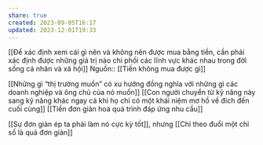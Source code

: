 ```yaml
---
share: true
created: 2023-09-05T16:17
updated: 2023-12-01T19:33
---
```

[[Để xác định xem cái gì nên và không nên được mua bằng tiền, cần phải xác định được những giá trị nào chi phối các lĩnh vực khác nhau trong đời sống cá nhân và xã hội]]
Nguồn:: [[Tiền không mua được gì]]

[[Những gì “thị trường muốn” có xu hướng đồng nghĩa với những gì các doanh nghiệp và ông chủ của nó muốn]]
[[Con người chuyển từ kỹ năng này sang kỹ năng khác ngay cả khi họ chỉ có một khái niệm mơ hồ về đích đến cuối cùng]]
[[Tiền đơn giản hoá quá trình đáp ứng nhu cầu]]

[[Sự đơn giản ép ta phải làm nó cực kỳ tốt]], nhưng [[Chỉ theo đuổi một chỉ số là quá đơn giản]]